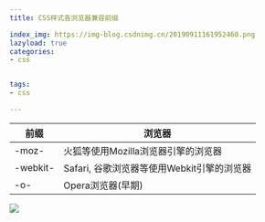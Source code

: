 ```yaml
---
title: CSS样式各浏览器兼容前缀

index_img: https://img-blog.csdnimg.cn/20190911161952460.png
lazyload: true
categories:
- css


tags:
- css

---
```





|前缀| 浏览器 |
|--|--|
| -moz- |火狐等使用Mozilla浏览器引擎的浏览器  |
| -webkit- |Safari, 谷歌浏览器等使用Webkit引擎的浏览器 |
| -o- |Opera浏览器(早期)  |
![](https://img-blog.csdnimg.cn/20190911161952460.png)


